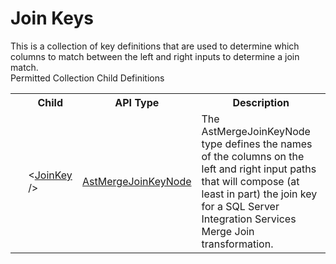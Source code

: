 # Join Keys

<div class="LanguageSummary"><div class ="SummaryItem">This is a collection of key definitions that are used to determine which columns to match between the left and right inputs to determine a join match.</div></div><div class="SchemaBindingGroup"><div class="SchemaBindingGroupHeader">Permitted Collection Child Definitions</div><table id="SchemaBindingList" class="SchemaBindingList"><tbody><tr><th class="SchemaBindingIconColumnHeader">&nbsp;</th><th class="SchemaBindingNameColumnHeader">Child</th><th class="SchemaBindingTypeColumnHeader">API Type</th><th class="SchemaBindingSummaryColumnHeader">Description</th></tr><tr class="cd0"><td class="SchemaBindingIcon"><div class="NotRequired" /></td><td class="SchemaBindingName"><span class="punc">&lt;</span><a href=../api-reference/Varigence.Languages.Biml.Transformation.AstMergeJoinKeyNode.html">JoinKey</a><span class="punc"> /&gt;</span></td><td class="SchemaBindingType"><a href="Varigence.Languages.Biml.Transformation.AstMergeJoinKeyNode.html">AstMergeJoinKeyNode</a></td><td class="SchemaBindingSummary">The AstMergeJoinKeyNode type defines the names of the columns on the left and right input paths that will compose (at least in part) the join key for a SQL Server Integration Services Merge Join transformation.</td></tr></tbody></table></div>